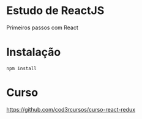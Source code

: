 # Estudo de ReactJS
Primeiros passos com React

# Instalação
```
npm install
```

# Curso
https://github.com/cod3rcursos/curso-react-redux